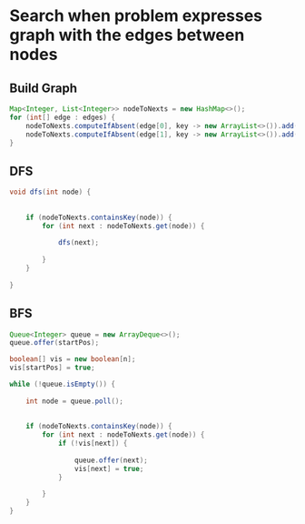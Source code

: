 # Search when problem expresses graph with the edges between nodes





## Build Graph

```java
Map<Integer, List<Integer>> nodeToNexts = new HashMap<>();
for (int[] edge : edges) {
	nodeToNexts.computeIfAbsent(edge[0], key -> new ArrayList<>()).add(edge[1]);
	nodeToNexts.computeIfAbsent(edge[1], key -> new ArrayList<>()).add(edge[0]);
}
```





## DFS

```java
void dfs(int node) {
	
	
	if (nodeToNexts.containsKey(node)) {
		for (int next : nodeToNexts.get(node)) {
			
			dfs(next);
			
		}
	}
	
}
```





## BFS

```java
Queue<Integer> queue = new ArrayDeque<>();
queue.offer(startPos);

boolean[] vis = new boolean[n];
vis[startPos] = true;

while (!queue.isEmpty()) {
	
    int node = queue.poll();
    
	
	if (nodeToNexts.containsKey(node)) {
		for (int next : nodeToNexts.get(node)) {
			if (!vis[next]) {
				
				queue.offer(next);
				vis[next] = true;
			}
			
		}
	}
}
```


